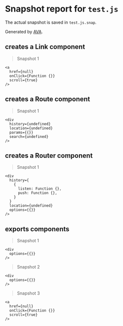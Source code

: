 # Snapshot report for `test.js`

The actual snapshot is saved in `test.js.snap`.

Generated by [AVA](https://ava.li).

## creates a Link component

> Snapshot 1

    <a
      href={null}
      onClick={Function {}}
      scroll={true}
    />

## creates a Route component

> Snapshot 1

    <div
      history={undefined}
      location={undefined}
      params={{}}
      search={undefined}
    />

## creates a Router component

> Snapshot 1

    <div
      history={
        {
          listen: Function {},
          push: Function {},
        }
      }
      location={undefined}
      options={{}}
    />

## exports components

> Snapshot 1

    <div
      options={{}}
    />

> Snapshot 2

    <div
      options={{}}
    />

> Snapshot 3

    <a
      href={null}
      onClick={Function {}}
      scroll={true}
    />
